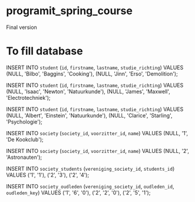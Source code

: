 # programit_spring_course
Final version
# To fill database
INSERT INTO `student` (`id`, `firstname`, `lastname`, `studie_richting`) VALUES (NULL, 'Bilbo', 'Baggins', 'Cooking'), (NULL, 'Jinn', 'Erso', 'Demolition');

INSERT INTO `student` (`id`, `firstname`, `lastname`, `studie_richting`) VALUES (NULL, 'Isaac', 'Newton', 'Natuurkunde'), (NULL, 'James', 'Maxwell', 'Electrotechniek');

INSERT INTO `student` (`id`, `firstname`, `lastname`, `studie_richting`) VALUES (NULL, 'Albert', 'Einstein', 'Natuurkunde'), (NULL, 'Clarice', 'Starling', 'Psychologie');

INSERT INTO `society` (`society_id`, `voorzitter_id`, `name`) VALUES (NULL, '1', 'De Kookclub');

INSERT INTO `society` (`society_id`, `voorzitter_id`, `name`) VALUES (NULL, '2', 'Astronauten');

INSERT INTO `society_students` (`vereniging_society_id`, `students_id`) VALUES ('1', '1'), ('2', '3'), ('2', '4');

INSERT INTO `society_oudleden` (`vereniging_society_id`, `oudleden_id`, `oudleden_key`) VALUES ('1', '6', '0'), ('2', '2', '0'), ('2', '5', '1');
